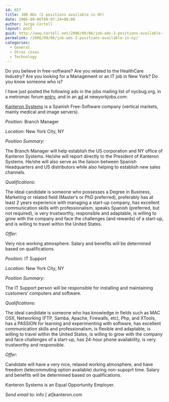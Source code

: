 ```yaml
---
id: 657
title: JOB ADs (2 positions available in NY)
date: 2006-09-06T09:07:24+00:00
author: Jorge Cortell
layout: post
guid: http://www.cortell.net/2006/09/06/job-ads-2-positions-available-in-ny/
permalink: /2006/09/06/job-ads-2-positions-available-in-ny/
categories:
  - General
  - Otras cosas
  - Technology
---
```

Do you believe in free-software? Are you related to the HealthCare Industry? Are you looking for a Management or an IT job in New York? Do you know someone who is?

I have just posted the following ads in the jobs mailing list of nycbug.org, in a metromac forum <a title="metromac forum entry job ad" target="_blank" href="http://metromac.org/forum/index.php?showtopic=2029">entry</a>, and in an <a title="Ad at Newyorkjobs" target="_blank" href="http://www.newyorkjobs.com/jobdetails.cfm?jid=202389">ad</a> at newyorkjobs.com:

<a target="_blank" title="Kanteron Systems website" href="http://www.kanteron.com/">Kanteron Systems</a> is a Spanish Free-Software company (vertical markets, mainly medical and image servers).

_Position_: Branch Manager
  
_Location_: New York City, NY

_Position Summary_:
  
The Branch Manager will help establish the US corporation and NY office of Kanteron Systems. He/she will report directly to the President of Kanteron Systems. He/she will also serve as the liaison between Spanish Headquarters and US distributors while also helping to establish new sales channels.

_Qualifications_:
  
The ideal candidate is someone who possesses a Degree in Business, Marketing or related field (Master‘s or PhD preferred), preferably has at least 2 years experience with managing a start-up company, has excellent communication skills with professionalism, speaks Spanish (preferred, but not required), is very trustworthy, responsible and adaptable, is willing to grow with the company and face the challenges (and rewards) of a start-up, and is willing to travel within the United States.

_Offer_:
  
Very nice working atmosphere. Salary and benefits will be determined based on qualifications.

_Position_: IT Support
  
_Location_: New York City, NY

_Position Summary_:
  
The IT Support person will be responsible for installing and maintaining customers‘ computers and software.

_Qualifications_:
  
The ideal candidate is someone who has knowledge in fields such as MAC OSX, Networking (FTP, Samba, Apache, Firewalls, etc), Php, and XTools, has a PASSION for learning and experimenting with software, has excellent communication skills and professionalism, is flexible and adaptable, is willing to travel within the United States, is willing to grow with the company and face challenges of a start-up, has 24-hour phone availability, is very trustworthy and responsible.

_Offer_:
  
Candidate will have a very nice, relaxed working atmosphere, and have freedom (telecommuting option available) during non-supoprt time. Salary and benefits will be determined based on qualifications.

Kanteron Systems is an Equal Opportunity Employer.
  
_Send email to_: info [ at]kanteron.com